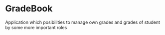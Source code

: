 # GradeBook
Application which posibilities to manage own grades and grades of student by some more important roles
